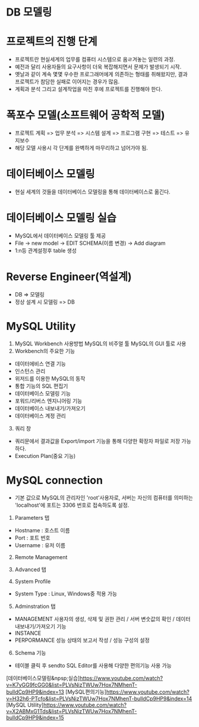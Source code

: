 <h1>DB 모델링</h1>

# 프로젝트의 진행 단계
- 프로젝트란 현실세계의 업무를 컴퓨터 시스템으로 옴ㄹ겨놓는 일련의 과정.
- 예전과 달리 사용자들의 요구사항이 더욱 복잡해지면서 문제가 발생되기 시작.
- 옛날과 같이 계속 몇몇 우수한 프로그래머에게 의존하는 형태를 취해왔지만,
결과 프로젝트가 참담한 실패로 이어지는 경우가 많음.
- 계획과 분석 그리고 설계작업을 마친 후에 프로젝트를 진행해야 한다.

# 폭포수 모델(소프트웨어 공학적 모델)
- 프로젝트 계획 => 업무 분석 => 시스템 설계 => 프로그램 구현 => 테스트 => 유지보수
- 해당 모델 사용시 각 단계를 완벽하게 마무리하고 넘어가야 됨.

# 데이터베이스 모델링
- 현실 세계의 것들을 데이터베이스 모델링을 통해 데이터베이스로 옮긴다.

# 데이터베이스 모델링 실습
- MySQL에서 데이터베이스 모델링 툴 제공
- File -> new model -> EDIT SCHEMA(이름 변경) -> Add diagram
- 1:n등 관계설정후 table 생성


# Reverse Engineer(역설계)
- DB => 모델링
- 정상 설계 시 모델링 => DB

# MySQL Utility
1. MySQL Workbench 사용방법
MySQL의 비주얼 툴 MySQL의 GUI 툴로 사용
2. Workbench의 주요한 기능
- 데이터에비스 연결 기능
- 인스턴스 관리
- 위저드를 이용한 MySQL의 동작
- 통합 기능의 SQL 편집기
- 데이터베이스 모델링 기능
- 포워드/리버스 엔지니어링 기능
- 데이터베이스 내보내기/가져오기
- 데이터베이스 계정 관리

3. 쿼리 창
- 쿼리문에서 결과값을 Export/import 기능을 통해 다양한 확장자 파일로 저장 가능하다.
- Execution Plan(중요 기능)

# MySQL connection
- 기본 값으로 MySQL의 관리자인 'root'사용자로, 서버는 자신의 컴퓨터를 의미하는 'localhost'에
포트는 3306 번호로 접속하도록 설정. 

1. Parameters 탭
- Hostname : 호스트 이름
- Port : 포트 번호
- Username : 유저 이름
2. Remote Management

3. Advanced 탭

4. System Profile
- System Type : Linux, Windows중 적용 가능

5. Adminstration 탭
- MANAGEMENT
사용자의 생성, 삭제 및 권한 관리 / 서버 변숫값의 확인 / 데이터 내보내기/가져오기 기능
- INSTANCE
- PERPORMANCE
성능 상태의 보고서 작성 / 성능 구성의 설정

6. Schema 기능
- 테이블 클릭 후 sendto SQL Editor를 사용해 다양한 편의기능 사용 가능


[데이터베이스모델링&npsp;실습]https://www.youtube.com/watch?v=K7yGG9fcGG0&list=PLVsNizTWUw7Hox7NMhenT-bulldCp9HP9&index=13
[MySQL편의기능]https://www.youtube.com/watch?v=H32h6-PTcfo&list=PLVsNizTWUw7Hox7NMhenT-bulldCp9HP9&index=14
[MySQL&nbsp;Utility]https://www.youtube.com/watch?v=X2ABMxG1Tds&list=PLVsNizTWUw7Hox7NMhenT-bulldCp9HP9&index=15

